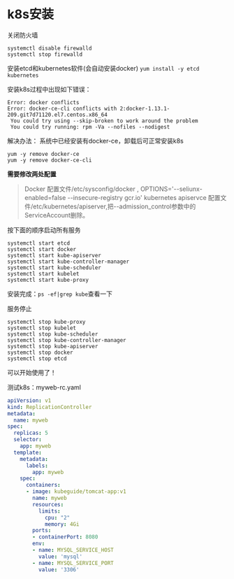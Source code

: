 # k8s安装

关闭防火墙

```shell
systemctl disable firewalld
systemctl stop firewalld
```

安装etcd和kubernetes软件(会自动安装docker)
``yum install -y etcd kubernetes``

安装k8s过程中出现如下错误：
```
Error: docker conflicts
Error: docker-ce-cli conflicts with 2:docker-1.13.1-209.git7d71120.el7.centos.x86_64
 You could try using --skip-broken to work around the problem
 You could try running: rpm -Va --nofiles --nodigest
```
解决办法： 系统中已经安装有docker-ce，卸载后可正常安装k8s
```
yum -y remove docker-ce
yum -y remove docker-ce-cli
```

**需要修改两处配置**

> Docker 配置文件/etc/sysconfig/docker , OPTIONS='--seliunx-enabled=false --insecure-registry gcr.io'
> kubernetes apiservce 配置文件/etc/kubernetes/apiserver,把--admission_control参数中的ServiceAccount删除。

按下面的顺序启动所有服务
```shell
systemctl start etcd
systemctl start docker
systemctl start kube-apiserver
systemctl start kube-controller-manager
systemctl start kube-scheduler
systemctl start kubelet
systemctl start kube-proxy
```

安装完成：```ps -ef|grep kube```查看一下

服务停止
```shell
systemctl stop kube-proxy
systemctl stop kubelet
systemctl stop kube-scheduler
systemctl stop kube-controller-manager
systemctl stop kube-apiserver
systemctl stop docker
systemctl stop etcd
```

可以开始使用了！

测试k8s：myweb-rc.yaml
```yaml
apiVersion: v1
kind: ReplicationController
metadata:
  name: myweb
spec:
  replicas: 5
  selector:
    app: myweb
  template:
    metadata:
      labels:
        app: myweb
    spec:
      containers:
      - image: kubeguide/tomcat-app:v1
        name: myweb
        resources:
          limits:
            cpu: "2"
            memory: 4Gi
        ports:
        - containerPort: 8080
        env:
        - name: MYSQL_SERVICE_HOST
          value: 'mysql'
        - name: MYSQL_SERVICE_PORT
          value: '3306'

```
